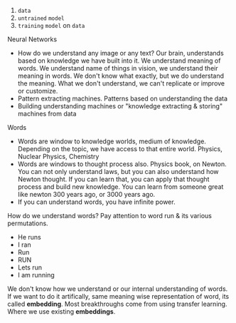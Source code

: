 1. `data`
2. `untrained` `model`
3. `training` `model` on `data`


Neural Networks
- How do we understand any image or any text? Our brain, understands based on knowledge we have built into it. We understand meaning of words. We understand name of things in vision, we understand their meaning in words. We don't know what exactly, but we do understand the meaning. What we don't understand, we can't replicate or improve or customize.
- Pattern extracting machines. Patterns based on understanding the data
- Building understanding machines or "knowledge extracting & storing" machines from data


Words
- Words are window to knowledge worlds, medium of knowledge. Depending on the topic, we have access to that entire world. Physics, Nuclear Physics, Chemistry
- Words are windows to thought process also. Physics book, on Newton. You can not only understand laws, but you can also understand how Newton thought. If you can learn that, you can apply that thought process and build new knowledge. You can learn from someone great like newton 300 years ago, or 3000 years ago. 
- If you can understand words, you have infinite power. 

How do we understand words? Pay attention to word run & its various permutations. 
- He runs
- I ran
- Run
- RUN
- Lets run
- I am running

We don't know how we understand or our internal understanding of words. 
If we want to do it artifically, same meaning wise representation of word, its called **embedding**.
Most breakthroughs come from using transfer learning. Where we use existing **embeddings**.